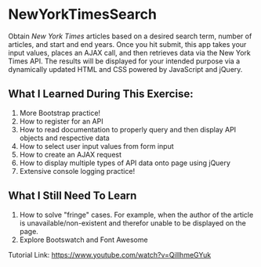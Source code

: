 # NewYorkTimesSearch
Obtain <em>New York Times</em> articles based on a desired search term, number of articles, and start and end years. Once you hit submit, this app takes your input values, places an AJAX call, and then retrieves data via the New York Times API. The results will be displayed for your intended purpose via a dynamically updated HTML and CSS powered by JavaScript and jQuery.

## What I Learned During This Exercise:
1. More Bootstrap practice! 
2. How to register for an API
3. How to read documentation to properly query and then display API objects and respective data
4. How to select user input values from form input
5. How to create an AJAX request
6. How to display multiple types of API data onto page using jQuery
7. Extensive console logging practice!

## What I Still Need To Learn
1. How to solve "fringe" cases. For example, when the author of the article is unavailable/non-existent and therefor unable to be displayed on the page. 
2. Explore Bootswatch and Font Awesome

Tutorial Link: https://www.youtube.com/watch?v=QiIlhmeGYuk
